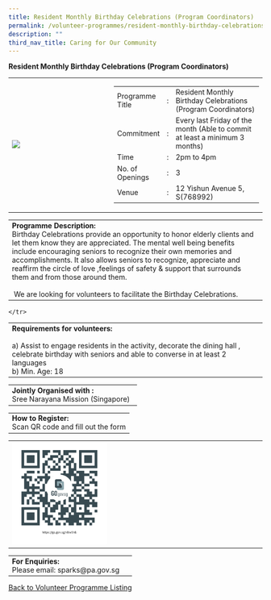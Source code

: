 ```yaml
---
title: Resident Monthly Birthday Celebrations (Program Coordinators)
permalink: /volunteer-programmes/resident-monthly-birthday-celebrations-program-coordinators/
description: ""
third_nav_title: Caring for Our Community
---
```

**Resident Monthly Birthday Celebrations (Program Coordinators)**

<table border="0" width="100%">
	<tbody><tr>
		<td width="40%">
			<img src="/images/resident monthly birthday celebrations_program coordinators%201.png" style="width=200px;height=auto;">
		</td>
		<td width="60%">
			<table border="0" width="100%">
				<tbody><tr>
					<td width="20%">
						Programme Title
					</td>
					<td width="5%">
						:
					</td>
					<td width="75%">
						Resident Monthly Birthday Celebrations (Program Coordinators)
					</td>
				</tr>
				<tr>
					<td width="20%">
						Commitment
					</td>
					<td width="5%">
						:
					</td>
					<td width="75%">
						   Every last Friday of the month (Able to commit at least a minimum 3 months)
					</td>
				</tr>
				<tr>
					<td width="20%">
						Time
					</td>
					<td width="5%">
						:
					</td>
					<td width="75%">
						2pm to 4pm
					</td>
				</tr>
				<tr>
					<td width="20%">
						No. of Openings
					</td>
					<td width="5%">
						:
					</td>
					<td width="75%">
						3 <b></b>
					</td>
				</tr>
				<tr>
					<td width="20%">
						Venue
					</td>
					<td width="5%">
						:
					</td>
					<td width="75%">
   	        12 Yishun Avenue 5, S(768992)
					</td>
				</tr>
			</tbody></table>
		</td>
	</tr>
</tbody></table>

<table border="0" width="100%">
	<tbody><tr>
		<td>
			<b>Programme Description:</b><br>
			Birthday Celebrations provide an opportunity to honor elderly clients and let them know they are appreciated. The mental well being benefits include encouraging seniors to recognize their own memories and accomplishments. It also allows seniors to recognize, appreciate and reaffirm the circle of love ,feelings of safety &amp;  support that surrounds them and from those around them. <br>     
<br>&nbsp;We are looking for volunteers to facilitate the Birthday Celebrations. <br>
</td></tr></tbody></table>

<table border="0" width="100%">
	<tbody><tr>
		<td>
			<b>Requirements for volunteers:</b><br>
			<br> a) Assist to engage residents in the activity, decorate the dining hall , celebrate birthday with seniors and able to converse in at least 2 languages
			<br>b)	Min. Age: 18 
		</td>
		
	</tr>
</tbody></table>

<table border="0" width="100%">
	<tbody><tr>
		<td>
			<b>Jointly Organised with :</b><br>Sree Narayana Mission (Singapore)
			&nbsp;
		</td>
	</tr>
</tbody></table>

<table border="0" width="100%">
	<tbody><tr>
		<td>
			<b>How to Register:</b><br>
			Scan QR code and fill out the form<br>
		</td>
	</tr>
</tbody></table>

<table border="0" width="100%">
	<tbody><tr>
		<td width="40%">
			<img src="/images/Volunteer%20Storytellers-QR.png" style="width=200px;height=auto;">
		</td>
		<td>
			&nbsp;
		</td>
	</tr>
	</tbody></table>

<table border="0" width="100%">
	<tbody><tr>
		<td>
			<b>For Enquiries:</b><br>
			Please email: sparks@pa.gov.sg<br>
		</td>
		<td>
			&nbsp;
		</td>
	</tr>
</tbody></table>

<a href="/volunteer-programmes/programmes">
	Back to Volunteer Programme Listing
	</a>